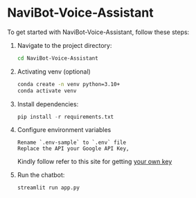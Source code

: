 # NaviBot-Voice-Assistant

To get started with NaviBot-Voice-Assistant, follow these steps:

1. Navigate to the project directory:

    ```bash
    cd NaviBot-Voice-Assistant
    ```

3. Activating venv (optional) 

    ```bash
    conda create -n venv python=3.10+
    conda activate venv
    ```

4. Install dependencies:

    ```python
    pip install -r requirements.txt
    ```

5. Configure environment variables
    ```
    Rename `.env-sample` to `.env` file
    Replace the API your Google API Key, 
    ```
    Kindly follow refer to this site for getting [your own key](https://ai.google.dev/tutorials/setup)
    <br/>

6. Run the chatbot:

    ```bash
    streamlit run app.py
    ```